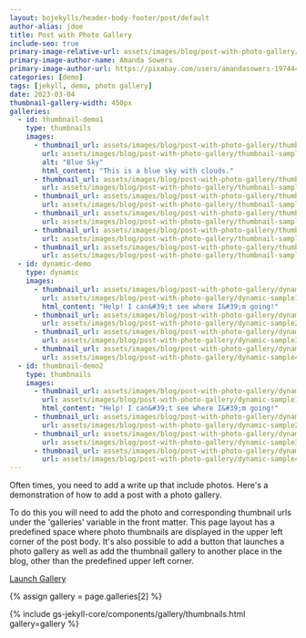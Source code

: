 ```yaml
---
layout: bojekylls/header-body-footer/post/default
author-alias: jdoe
title: Post with Photo Gallery
include-seo: true
primary-image-relative-url: assets/images/blog/post-with-photo-gallery/banner.png
primary-image-author-name: Amanda Sowers
primary-image-author-url: https://pixabay.com/users/amandasowers-1974449/?utm_source=link-attribution&amp;utm_medium=referral&amp;utm_campaign=image&amp;utm_content=1597095
categories: [demo]
tags: [jekyll, demo, photo gallery]
date: 2023-03-04
thumbnail-gallery-width: 450px
galleries:
  - id: thumbnail-demo1
    type: thumbnails
    images:
      - thumbnail_url: assets/images/blog/post-with-photo-gallery/thumbnail-sample1-th.jpg
        url: assets/images/blog/post-with-photo-gallery/thumbnail-sample1.jpg
        alt: "Blue Sky"
        html_content: "This is a blue sky with clouds."
      - thumbnail_url: assets/images/blog/post-with-photo-gallery/thumbnail-sample10-th.jpg
        url: assets/images/blog/post-with-photo-gallery/thumbnail-sample10.jpg
      - thumbnail_url: assets/images/blog/post-with-photo-gallery/thumbnail-sample11-th.jpg
        url: assets/images/blog/post-with-photo-gallery/thumbnail-sample11.jpg
      - thumbnail_url: assets/images/blog/post-with-photo-gallery/thumbnail-sample12-th.jpg
        url: assets/images/blog/post-with-photo-gallery/thumbnail-sample12.jpg
      - thumbnail_url: assets/images/blog/post-with-photo-gallery/thumbnail-sample2-th.jpg
        url: assets/images/blog/post-with-photo-gallery/thumbnail-sample2.jpg
      - thumbnail_url: assets/images/blog/post-with-photo-gallery/thumbnail-sample4-th.jpg
        url: assets/images/blog/post-with-photo-gallery/thumbnail-sample4.jpg
  - id: dynamic-demo
    type: dynamic
    images:
      - thumbnail_url: assets/images/blog/post-with-photo-gallery/dynamic-sample1-th.jpg
        url: assets/images/blog/post-with-photo-gallery/dynamic-sample1.jpg
        html_content: "Help! I can&#39;t see where I&#39;m going!"
      - thumbnail_url: assets/images/blog/post-with-photo-gallery/dynamic-sample2-th.jpg
        url: assets/images/blog/post-with-photo-gallery/dynamic-sample2-th.jpg
      - thumbnail_url: assets/images/blog/post-with-photo-gallery/dynamic-sample3-th.jpg
        url: assets/images/blog/post-with-photo-gallery/dynamic-sample3-th.jpg
      - thumbnail_url: assets/images/blog/post-with-photo-gallery/dynamic-sample4-th.jpg
        url: assets/images/blog/post-with-photo-gallery/dynamic-sample4-th.jpg
  - id: thumbnail-demo2
    type: thumbnails
    images:
      - thumbnail_url: assets/images/blog/post-with-photo-gallery/dynamic-sample1-th.jpg
        url: assets/images/blog/post-with-photo-gallery/dynamic-sample1.jpg
        html_content: "Help! I can&#39;t see where I&#39;m going!"
      - thumbnail_url: assets/images/blog/post-with-photo-gallery/dynamic-sample2-th.jpg
        url: assets/images/blog/post-with-photo-gallery/dynamic-sample2-th.jpg
      - thumbnail_url: assets/images/blog/post-with-photo-gallery/dynamic-sample3-th.jpg
        url: assets/images/blog/post-with-photo-gallery/dynamic-sample3-th.jpg
      - thumbnail_url: assets/images/blog/post-with-photo-gallery/dynamic-sample4-th.jpg
        url: assets/images/blog/post-with-photo-gallery/dynamic-sample4-th.jpg
---
```


Often times, you need to add a write up that include photos. Here's a demonstration of how to add a post with a photo gallery.
<!--more-->

To do this you will need to add the photo and corresponding thumbnail urls under the 'galleries' variable in the front matter. This page layout has a predefined space where photo thumbnails are displayed in the upper left corner of the post body. It's also possible to add a button that launches a photo gallery as well as add the thumbnail gallery to another place in the blog, other than the predefined upper left corner.

<a class="gs-bjk-button gs-bjk-button-solid-blue" href="#" id="dynamic-demo">Launch Gallery</a>

{% assign gallery = page.galleries[2] %}
<section class="gs-bjk-panel-gray gs-bjk-post-thumbnails" style="width: 450px">
	{% include gs-jekyll-core/components/gallery/thumbnails.html gallery=gallery %}
</section>
